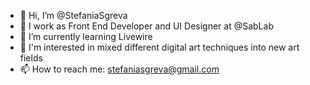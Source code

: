 - 👋 Hi, I’m @StefaniaSgreva
- 💼 I work as Front End Developer and UI Designer at @SabLab
- 🌱 I’m currently learning Livewire
- 👀 I'm interested in mixed different digital art techniques into new art fields
- 📫 How to reach me: <a>stefaniasgreva@gmail.com</a>

<!---
StefaniaSgreva/StefaniaSgreva is a ✨ special ✨ repository because its `README.md` (this file) appears on your GitHub profile.
You can click the Preview link to take a look at your changes.
--->
